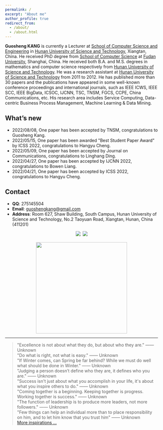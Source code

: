```yaml
---
permalink: /
excerpt: "About me"
author_profile: true
redirect_from: 
  - /about/
  - /about.html
---
```


**Guosheng KANG** is currently a Lecturer at [School of Computer Science and Engineering](http://computer.hnust.edu.cn/) in [Hunan University of Science and Technology](http://www.hnust.edu.cn/), Xiangtan, China. He received PhD degree from [School of Computer Science](http://www.cs.fudan.edu.cn/) at [Fudan University](https://www.fudan.edu.cn/), Shanghai, China. He received both B.A. and M.S. degrees in mathematics and computer science respectively from [Hunan University of Science and Technology](http://www.hnust.edu.cn/). He was a research assistant at [Hunan University of Science and Technology](http://www.hnust.edu.cn/) from 2011 to 2012. He has published more than 30 papers and the publications have appeared in some well-known conference proceedings and international journals, such as IEEE ICWS, IEEE SCC, IEEE BigData, ICSOC, IJCNN, TSC, TNSM, FGCS, CCPE, China Communications, etc. His research area includes Service Computing, Data-centric Business Process Management, Machine Learning & Data Mining.

What’s new
------
- 2022/08/08, One paper has been accepted by TNSM, congratulations to Guosheng Kang.
- 2022/05/15, One paper has been awarded "Best Student Paper Award" by ICSS 2022, congratulations to Hangyu Cheng.
- 2022/05/09, One paper has been accepted by Journal on Communications, congratulations to Linghang Ding.
- 2022/04/27, One paper has been accepted by IJCNN 2022, congratulations to Bowen Liang.
- 2022/04/21, One paper has been accepted by ICSS 2022, congratulations to Hangyu Cheng.

Contact
------
* **QQ**: 275145504
* **Email**: guoshengkang@gmail.com
* **Address**: Room 627, Shaw Building, South Campus, Hunan University of Science and Technology, No.2 Taoyuan Road, Xiangtan, Hunan, China (411201)

<center><a href="http://www.hnust.edu.cn/"  title="HNUST"><img src="http://guoshengkang.github.io/images/HNUST-logo.png" /></a>&ensp;<a href="http://www.fudan.edu.cn"  title="FUDAN"><img src="http://guoshengkang.github.io/images/FUDAN-logo.png" /></a></center>
&nbsp;
<center><a href="https://clustrmaps.com/site/1at7r"  title="Visit tracker"><img src="//www.clustrmaps.com/map_v2.png?d=G3R-0ZMJGUroyPesuxdgM1JhsiWFXX-6XTZTBS1DMoU&cl=ffffff" width="300"/></a></center>

------
> "Excellence is not about what they do, but about who they are." —— Unknown  
> "Do what is right, not what is easy." —— Unknown  
> "If Winter comes, can Spring be far behind? While we must do well what should be done in Winter." —— Unknown   
> "Judging a person doesn’t define who they are, it defines who you are." —— Unknown   
> "Success isn't just about what you accomplish in your life, it's about what you inspire others to do."  —— Unknown  
> "Coming together is a beginning. Keeping together is progress. Working together is success."  —— Unknown  
> "The function of leadership is to produce more leaders, not more followers."  —— Unknown  
> "Few things can help an individual more than to place responsibility on him, and to let him know that you trust him"  —— Unknown  
[More inspirations ...](http://guoshengkang.github.io/Misc/inspirations)
